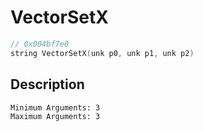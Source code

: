 # VectorSetX
```c
// 0x004bf7e0
string VectorSetX(unk p0, unk p1, unk p2)
```
## Description
```
Minimum Arguments: 3
Maximum Arguments: 3
```
